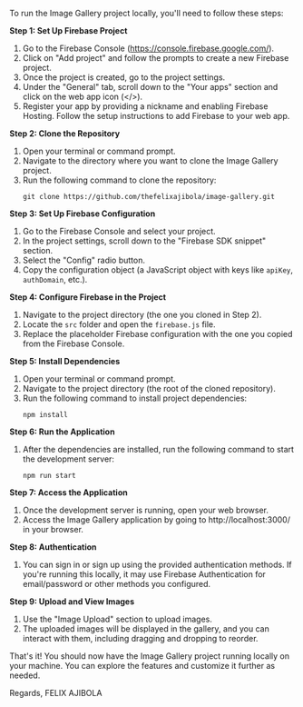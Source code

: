 To run the Image Gallery project locally, you'll need to follow these steps:

**Step 1: Set Up Firebase Project**

1. Go to the Firebase Console (https://console.firebase.google.com/).
2. Click on "Add project" and follow the prompts to create a new Firebase project.
3. Once the project is created, go to the project settings.
4. Under the "General" tab, scroll down to the "Your apps" section and click on the web app icon (</>).
5. Register your app by providing a nickname and enabling Firebase Hosting. Follow the setup instructions to add Firebase to your web app.

**Step 2: Clone the Repository**

1. Open your terminal or command prompt.
2. Navigate to the directory where you want to clone the Image Gallery project.
3. Run the following command to clone the repository:
   ```
   git clone https://github.com/thefelixajibola/image-gallery.git
   ```

**Step 3: Set Up Firebase Configuration**

1. Go to the Firebase Console and select your project.
2. In the project settings, scroll down to the "Firebase SDK snippet" section.
3. Select the "Config" radio button.
4. Copy the configuration object (a JavaScript object with keys like `apiKey`, `authDomain`, etc.).

**Step 4: Configure Firebase in the Project**

1. Navigate to the project directory (the one you cloned in Step 2).
2. Locate the `src` folder and open the `firebase.js` file.
3. Replace the placeholder Firebase configuration with the one you copied from the Firebase Console.

**Step 5: Install Dependencies**

1. Open your terminal or command prompt.
2. Navigate to the project directory (the root of the cloned repository).
3. Run the following command to install project dependencies:
   ```
   npm install
   ```

**Step 6: Run the Application**

1. After the dependencies are installed, run the following command to start the development server:
   ```
   npm run start
   ```

**Step 7: Access the Application**

1. Once the development server is running, open your web browser.
2. Access the Image Gallery application by going to http://localhost:3000/ in your browser.

**Step 8: Authentication**

1. You can sign in or sign up using the provided authentication methods. If you're running this locally, it may use Firebase Authentication for email/password or other methods you configured.

**Step 9: Upload and View Images**

1. Use the "Image Upload" section to upload images.
2. The uploaded images will be displayed in the gallery, and you can interact with them, including dragging and dropping to reorder.

That's it! You should now have the Image Gallery project running locally on your machine. You can explore the features and customize it further as needed.

Regards,
FELIX AJIBOLA


